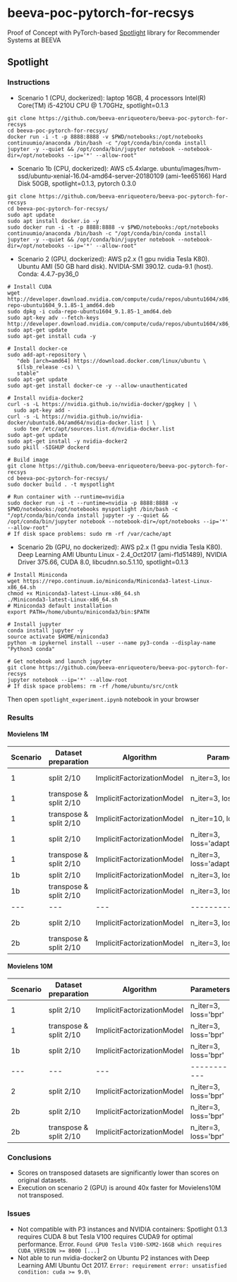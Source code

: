 # beeva-poc-pytorch-for-recsys
Proof of Concept with PyTorch-based [Spotlight](https://github.com/maciejkula/spotlight) library for Recommender Systems at BEEVA

## Spotlight

### Instructions

* Scenario 1 (CPU, dockerized): laptop 16GB, 4 processors Intel(R) Core(TM) i5-4210U CPU @ 1.70GHz, spotlight=0.1.3

```
git clone https://github.com/beeva-enriqueotero/beeva-poc-pytorch-for-recsys
cd beeva-poc-pytorch-for-recsys/
docker run -i -t -p 8888:8888 -v $PWD/notebooks:/opt/notebooks continuumio/anaconda /bin/bash -c "/opt/conda/bin/conda install jupyter -y --quiet && /opt/conda/bin/jupyter notebook --notebook-dir=/opt/notebooks --ip='*' --allow-root"
```

* Scenario 1b (CPU, dockerized): AWS c5.4xlarge. ubuntu/images/hvm-ssd/ubuntu-xenial-16.04-amd64-server-20180109 (ami-1ee65166) Hard Disk 50GB, spotlight=0.1.3, pytorch 0.3.0

```
git clone https://github.com/beeva-enriqueotero/beeva-poc-pytorch-for-recsys
cd beeva-poc-pytorch-for-recsys/
sudo apt update
sudo apt install docker.io -y
sudo docker run -i -t -p 8888:8888 -v $PWD/notebooks:/opt/notebooks continuumio/anaconda /bin/bash -c "/opt/conda/bin/conda install jupyter -y --quiet && /opt/conda/bin/jupyter notebook --notebook-dir=/opt/notebooks --ip='*' --allow-root"
```

* Scenario 2 (GPU, dockerized): AWS p2.x (1 gpu nvidia Tesla K80). Ubuntu AMI (50 GB hard disk). NVIDIA-SMI 390.12. cuda-9.1 (host). Conda: 4.4.7-py36_0
```
# Install CUDA
wget http://developer.download.nvidia.com/compute/cuda/repos/ubuntu1604/x86_64/cuda-repo-ubuntu1604_9.1.85-1_amd64.deb
sudo dpkg -i cuda-repo-ubuntu1604_9.1.85-1_amd64.deb
sudo apt-key adv --fetch-keys http://developer.download.nvidia.com/compute/cuda/repos/ubuntu1604/x86_64/7fa2af80.pub
sudo apt-get update
sudo apt-get install cuda -y

# Install docker-ce
sudo add-apt-repository \
   "deb [arch=amd64] https://download.docker.com/linux/ubuntu \
   $(lsb_release -cs) \
   stable"
sudo apt-get update
sudo apt-get install docker-ce -y --allow-unauthenticated

# Install nvidia-docker2
curl -s -L https://nvidia.github.io/nvidia-docker/gpgkey | \
  sudo apt-key add -
curl -s -L https://nvidia.github.io/nvidia-docker/ubuntu16.04/amd64/nvidia-docker.list | \
  sudo tee /etc/apt/sources.list.d/nvidia-docker.list
sudo apt-get update
sudo apt-get install -y nvidia-docker2
sudo pkill -SIGHUP dockerd

# Build image
git clone https://github.com/beeva-enriqueotero/beeva-poc-pytorch-for-recsys
cd beeva-poc-pytorch-for-recsys/
sudo docker build . -t myspotlight

# Run container with --runtime=nvidia
sudo docker run -i -t --runtime=nvidia -p 8888:8888 -v $PWD/notebooks:/opt/notebooks myspotlight /bin/bash -c "/opt/conda/bin/conda install jupyter -y --quiet && /opt/conda/bin/jupyter notebook --notebook-dir=/opt/notebooks --ip='*' --allow-root"
# If disk space problems: sudo rm -rf /var/cache/apt
```
* Scenario 2b (GPU, no dockerized):  AWS p2.x (1 gpu nvidia Tesla K80). Deep Learning AMI Ubuntu Linux - 2.4_Oct2017 (ami-f1d51489), NVIDIA Driver 375.66, CUDA 8.0, libcudnn.so.5.1.10, spotlight=0.1.3
```
# Install Miniconda
wget https://repo.continuum.io/miniconda/Miniconda3-latest-Linux-x86_64.sh
chmod +x Miniconda3-latest-Linux-x86_64.sh
./Miniconda3-latest-Linux-x86_64.sh
# Miniconda3 default installation
export PATH=/home/ubuntu/miniconda3/bin:$PATH

# Install jupyter
conda install jupyter -y
source activate $HOME/miniconda3
python -m ipykernel install --user --name py3-conda --display-name "Python3 conda"

# Get notebook and launch jupyter
git clone https://github.com/beeva-enriqueotero/beeva-poc-pytorch-for-recsys
jupyter notebook --ip='*' --allow-root
# If disk space problems: rm -rf /home/ubuntu/src/cntk
```
Then open `spotlight_experiment.ipynb` notebook in your browser

### Results

#### Movielens 1M

| Scenario | Dataset preparation | Algorithm | Parameters | MAP | F1 score | training time
| --- | --- | --- | -----------| ---- | --- | ---
| 1 | split 2/10 | ImplicitFactorizationModel | n_iter=3, loss='bpr'| 0.079+-0.0005 | 0.057+-0.0005 | 60 +-1s
| 1 | transpose & split 2/10 | ImplicitFactorizationModel | n_iter=3, loss='bpr'| 0.063+-0.0005 | 0.037+-0.001 | 64.5 +-1.5s
| 1 | transpose & split 2/10 | ImplicitFactorizationModel | n_iter=10, loss='bpr'| 0.068 | 0.038 |
| 1 | split 2/10 | ImplicitFactorizationModel | n_iter=3, loss='adaptive_hinge'| 0.082 | 0.056 | 73.5s
| 1 | transpose & split 2/10 | ImplicitFactorizationModel | n_iter=3, loss='adaptive_hinge'| 0.061 | 0.031 | 79.5s
| 1b | split 2/10 | ImplicitFactorizationModel | n_iter=3, loss='bpr'|  0.076 | 0.054 | 30.8s
| 1b | transpose & split 2/10 | ImplicitFactorizationModel | n_iter=3, loss='bpr'| 0.066 | 0.036 | 35.3s
| --- | --- | --- | -----------| ---- | --- | ---
| 2b | split 2/10 | ImplicitFactorizationModel | n_iter=3, loss='bpr'| 0.078 +-0.001  | 0.055 +-0.002 | 19s +-0.5s
| 2b | transpose & split 2/10 | ImplicitFactorizationModel | n_iter=3, loss='bpr'| 0.064 +-0.003 | 0.037 +-0.001 | 16.5s +-0.5s 


#### Movielens 10M

| Scenario | Dataset preparation | Algorithm | Parameters | MAP | F1 score | training time
| --- | --- | --- | -----------| ---- | --- | ---
| 1 | split 2/10 | ImplicitFactorizationModel | n_iter=3, loss='bpr'| 0.076 | 0.059 | 3h33:09s
| 1 | transpose & split 2/10 | ImplicitFactorizationModel | n_iter=3, loss='bpr'| 0.040 | 0.025 |2h:39:41s
| 1b | split 2/10 | ImplicitFactorizationModel | n_iter=3, loss='bpr'| 0.077  | 0.058 | 2h44:14s
| --- | --- | --- | -----------| ---- | --- | ---
| 2 | split 2/10 | ImplicitFactorizationModel | n_iter=3, loss='bpr'| 0.077 | 0.059 | 5:20s
| 2b | split 2/10 | ImplicitFactorizationModel | n_iter=3, loss='bpr'| 0.077 +-0.001 | 0.059 +-0.001 | 5:08.5s +-0.5s
| 2b | transpose & split 2/10 | ImplicitFactorizationModel | n_iter=3, loss='bpr'| 0.038+-0.002 | 0.023+-0.002 | 5:05.5s +-0.5s

### Conclusions
* Scores on transposed datasets are significantly lower than scores on original datasets.
* Execution on scenario 2 (GPU) is around 40x faster for Movielens10M not transposed.

### Issues
* Not compatible with P3 instances and NVIDIA containers: Spotlight 0.1.3 requires CUDA 8 but Tesla V100 requires CUDA9 for optimal performance. Error. `Found GPU0 Tesla V100-SXM2-16GB which requires CUDA_VERSION >= 8000 [...]`
* Not able to run nvidia-docker2 on Ubuntu P2 instances with Deep Learning AMI Ubuntu Oct 2017. `Error: requirement error: unsatisfied condition: cuda >= 9.0\`
